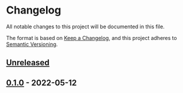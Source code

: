 # Changelog

All notable changes to this project will be documented in this file.

The format is based on [Keep a Changelog](https://keepachangelog.com/en/1.0.0/),
and this project adheres to [Semantic Versioning](https://semver.org/spec/v2.0.0.html).



## [Unreleased]

## [0.1.0] - 2022-05-12



[Unreleased]: https://github.com/giantswarm/kubectl-openstack/compare/v0.1.0...HEAD
[0.1.0]: https://github.com/giantswarm/kubectl-openstack/releases/tag/v0.1.0
